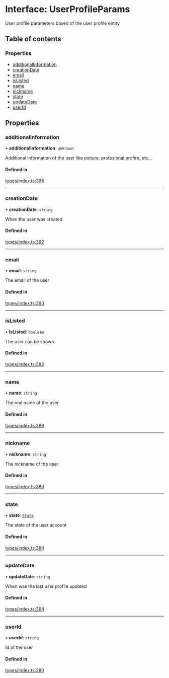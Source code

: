 # Interface: UserProfileParams

User profile parameters based of the user profile entity

## Table of contents

### Properties

- [additionalInformation](UserProfileParams.md#additionalinformation)
- [creationDate](UserProfileParams.md#creationdate)
- [email](UserProfileParams.md#email)
- [isListed](UserProfileParams.md#islisted)
- [name](UserProfileParams.md#name)
- [nickname](UserProfileParams.md#nickname)
- [state](UserProfileParams.md#state)
- [updateDate](UserProfileParams.md#updatedate)
- [userId](UserProfileParams.md#userid)

## Properties

### additionalInformation

• **additionalInformation**: `unknown`

Additional information of the user like picture, profesional profire, etc...

#### Defined in

[types/index.ts:396](https://github.com/nevermined-io/components-catalog/blob/26f2225/lib/src/types/index.ts#L396)

___

### creationDate

• **creationDate**: `string`

When the user was created

#### Defined in

[types/index.ts:392](https://github.com/nevermined-io/components-catalog/blob/26f2225/lib/src/types/index.ts#L392)

___

### email

• **email**: `string`

The email of the user

#### Defined in

[types/index.ts:390](https://github.com/nevermined-io/components-catalog/blob/26f2225/lib/src/types/index.ts#L390)

___

### isListed

• **isListed**: `boolean`

The user can be shown

#### Defined in

[types/index.ts:382](https://github.com/nevermined-io/components-catalog/blob/26f2225/lib/src/types/index.ts#L382)

___

### name

• **name**: `string`

The real name of the user

#### Defined in

[types/index.ts:388](https://github.com/nevermined-io/components-catalog/blob/26f2225/lib/src/types/index.ts#L388)

___

### nickname

• **nickname**: `string`

The nickname of the user

#### Defined in

[types/index.ts:386](https://github.com/nevermined-io/components-catalog/blob/26f2225/lib/src/types/index.ts#L386)

___

### state

• **state**: [`State`](../enums/State.md)

The state of the user account

#### Defined in

[types/index.ts:384](https://github.com/nevermined-io/components-catalog/blob/26f2225/lib/src/types/index.ts#L384)

___

### updateDate

• **updateDate**: `string`

When was the last user profile updated

#### Defined in

[types/index.ts:394](https://github.com/nevermined-io/components-catalog/blob/26f2225/lib/src/types/index.ts#L394)

___

### userId

• **userId**: `string`

Id of the user

#### Defined in

[types/index.ts:380](https://github.com/nevermined-io/components-catalog/blob/26f2225/lib/src/types/index.ts#L380)

